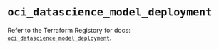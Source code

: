 # `oci_datascience_model_deployment`

Refer to the Terraform Registory for docs: [`oci_datascience_model_deployment`](https://registry.terraform.io/providers/oracle/oci/6.18.0/docs/resources/datascience_model_deployment).
